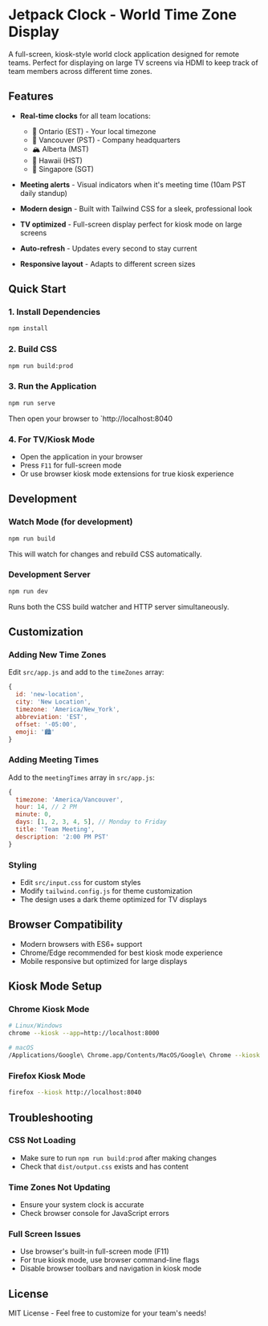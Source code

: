 # Jetpack Clock - World Time Zone Display

A full-screen, kiosk-style world clock application designed for remote teams. Perfect for displaying on large TV screens via HDMI to keep track of team members across different time zones.

## Features

- **Real-time clocks** for all team locations:
  - 🍁 Ontario (EST) - Your local timezone
  - 🌲 Vancouver (PST) - Company headquarters  
  - 🏔️ Alberta (MST)
  - 🌺 Hawaii (HST)
  - 🦁 Singapore (SGT)

- **Meeting alerts** - Visual indicators when it's meeting time (10am PST daily standup)
- **Modern design** - Built with Tailwind CSS for a sleek, professional look
- **TV optimized** - Full-screen display perfect for kiosk mode on large screens
- **Auto-refresh** - Updates every second to stay current
- **Responsive layout** - Adapts to different screen sizes

## Quick Start

### 1. Install Dependencies
```bash
npm install
```

### 2. Build CSS
```bash
npm run build:prod
```

### 3. Run the Application
```bash
npm run serve
```

Then open your browser to `http://localhost:8040

### 4. For TV/Kiosk Mode
- Open the application in your browser
- Press `F11` for full-screen mode
- Or use browser kiosk mode extensions for true kiosk experience

## Development

### Watch Mode (for development)
```bash
npm run build
```
This will watch for changes and rebuild CSS automatically.

### Development Server
```bash
npm run dev
```
Runs both the CSS build watcher and HTTP server simultaneously.

## Customization

### Adding New Time Zones
Edit `src/app.js` and add to the `timeZones` array:

```javascript
{
  id: 'new-location',
  city: 'New Location',
  timezone: 'America/New_York',
  abbreviation: 'EST',
  offset: '-05:00',
  emoji: '🏙️'
}
```

### Adding Meeting Times
Add to the `meetingTimes` array in `src/app.js`:

```javascript
{
  timezone: 'America/Vancouver',
  hour: 14, // 2 PM
  minute: 0,
  days: [1, 2, 3, 4, 5], // Monday to Friday
  title: 'Team Meeting',
  description: '2:00 PM PST'
}
```

### Styling
- Edit `src/input.css` for custom styles
- Modify `tailwind.config.js` for theme customization
- The design uses a dark theme optimized for TV displays

## Browser Compatibility

- Modern browsers with ES6+ support
- Chrome/Edge recommended for best kiosk mode experience
- Mobile responsive but optimized for large displays

## Kiosk Mode Setup

### Chrome Kiosk Mode
```bash
# Linux/Windows
chrome --kiosk --app=http://localhost:8000

# macOS
/Applications/Google\ Chrome.app/Contents/MacOS/Google\ Chrome --kiosk --app=http://localhost:8040
```

### Firefox Kiosk Mode
```bash
firefox --kiosk http://localhost:8040
```

## Troubleshooting

### CSS Not Loading
- Make sure to run `npm run build:prod` after making changes
- Check that `dist/output.css` exists and has content

### Time Zones Not Updating
- Ensure your system clock is accurate
- Check browser console for JavaScript errors

### Full Screen Issues
- Use browser's built-in full-screen mode (F11)
- For true kiosk mode, use browser command-line flags
- Disable browser toolbars and navigation in kiosk mode

## License

MIT License - Feel free to customize for your team's needs!
